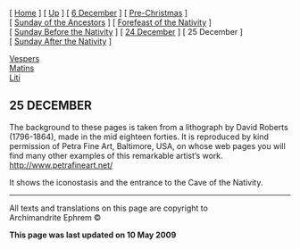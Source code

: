 \[ [Home](index.md) \] \[ [Up](dec-int.md) \]
\[ [6 December](6_december.md) \]
\[ [Pre-Christmas](pre-christmas.md) \]
\[ [Sunday of the Ancestors](sunday_of_the_ancestors.md) \]
\[ [Forefeast of the Nativity](forefeas.md) \]
\[ [Sunday Before the Nativity](sunbefnat.md) \]
\[ [24 December](24dec.md) \] \[ 25 December \]
\[ [Sunday After the Nativity](sunday_after_the_nativity.md) \]

[Vespers](25decves.md)  
[Matins](25decMat.md)  
[Liti](liti.md)

## 25 DECEMBER

The background to these pages is taken from a lithograph by David
Roberts (1796-1864), made in the mid eighteen forties. It is reproduced
by kind permission of Petra Fine Art, Baltimore, USA, on whose web pages
you will find many other examples of this remarkable artist’s work.
<http://www.petrafineart.net/>

It shows the iconostasis and the entrance to the Cave of the Nativity.

-----

All texts and translations on this page are copyright to  
Archimandrite Ephrem ©

**This page was last updated on 10 May 2009**

